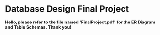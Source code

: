 # Database Design Final Project

**Hello, please refer to the file named 'FinalProject.pdf' for the ER Diagram and Table Schemas. Thank you!**
